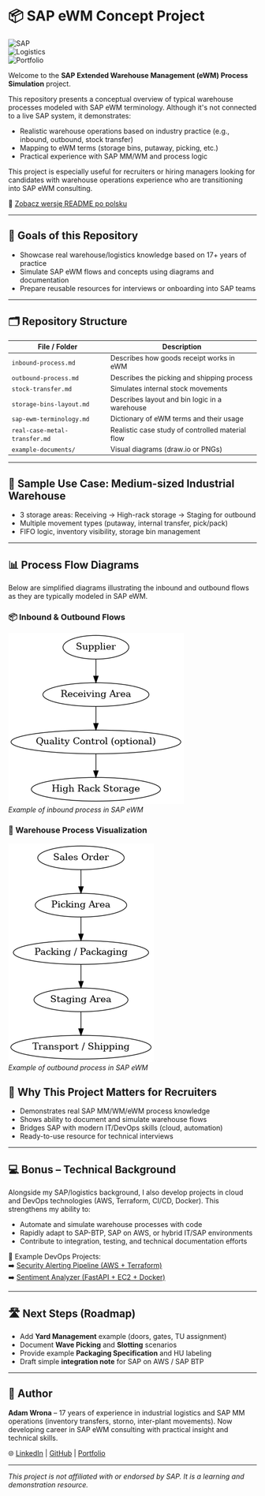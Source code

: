 # 📦 SAP eWM Concept Project

![SAP](https://img.shields.io/badge/SAP-eWM-blue)  
![Logistics](https://img.shields.io/badge/Industry-Logistics-green)  
![Portfolio](https://img.shields.io/badge/Portfolio-Case_Study-orange)

Welcome to the **SAP Extended Warehouse Management (eWM) Process Simulation** project.

This repository presents a conceptual overview of typical warehouse processes modeled with SAP eWM terminology. Although it's not connected to a live SAP system, it demonstrates:

- Realistic warehouse operations based on industry practice (e.g., inbound, outbound, stock transfer)
- Mapping to eWM terms (storage bins, putaway, picking, etc.)
- Practical experience with SAP MM/WM and process logic

This project is especially useful for recruiters or hiring managers looking for candidates with warehouse operations experience who are transitioning into SAP eWM consulting.

🔗 [Zobacz wersję README po polsku](README_PL.md)

---

## 🧠 Goals of this Repository

- Showcase real warehouse/logistics knowledge based on 17+ years of practice
- Simulate SAP eWM flows and concepts using diagrams and documentation
- Prepare reusable resources for interviews or onboarding into SAP teams

---

## 🗂️ Repository Structure

| File / Folder              | Description                                     |
|---------------------------|-------------------------------------------------|
| `inbound-process.md`      | Describes how goods receipt works in eWM        |
| `outbound-process.md`     | Describes the picking and shipping process      |
| `stock-transfer.md`       | Simulates internal stock movements              |
| `storage-bins-layout.md`  | Describes layout and bin logic in a warehouse   |
| `sap-ewm-terminology.md`  | Dictionary of eWM terms and their usage         |
| `real-case-metal-transfer.md` | Realistic case study of controlled material flow |
| `example-documents/`      | Visual diagrams (draw.io or PNGs)               |

---

## 🚚 Sample Use Case: Medium-sized Industrial Warehouse

- 3 storage areas: Receiving → High-rack storage → Staging for outbound
- Multiple movement types (putaway, internal transfer, pick/pack)
- FIFO logic, inventory visibility, storage bin management

---
## 📊 Process Flow Diagrams

Below are simplified diagrams illustrating the inbound and outbound flows
as they are typically modeled in SAP eWM.

### 📦 Inbound & Outbound Flows

![Inbound Process](example-documents/inbound_flow.png)  
*Example of inbound process in SAP eWM*

### 🚚 Warehouse Process Visualization
![Outbound Process](example-documents/outbound_flow.png)  
*Example of outbound process in SAP eWM*


## 🎯 Why This Project Matters for Recruiters

- Demonstrates real SAP MM/WM/eWM process knowledge
- Shows ability to document and simulate warehouse flows
- Bridges SAP with modern IT/DevOps skills (cloud, automation)
- Ready-to-use resource for technical interviews

---

## 💻 Bonus – Technical Background

Alongside my SAP/logistics background, I also develop projects in cloud and DevOps technologies (AWS, Terraform, CI/CD, Docker). This strengthens my ability to:

- Automate and simulate warehouse processes with code
- Rapidly adapt to SAP-BTP, SAP on AWS, or hybrid IT/SAP environments
- Contribute to integration, testing, and technical documentation efforts

📂 Example DevOps Projects:  
➡️ [Security Alerting Pipeline (AWS + Terraform)](https://github.com/cloudcr0w/security-alerting-pipeline)  
➡️ [Sentiment Analyzer (FastAPI + EC2 + Docker)](https://github.com/cloudcr0w/sentiment-analyzer-devops)

---

## 🛣️ Next Steps (Roadmap)
- Add **Yard Management** example (doors, gates, TU assignment)
- Document **Wave Picking** and **Slotting** scenarios
- Provide example **Packaging Specification** and HU labeling
- Draft simple **integration note** for SAP on AWS / SAP BTP

---

## 📌 Author

**Adam Wrona** – 17 years of experience in industrial logistics and SAP MM operations (inventory transfers, storno, inter-plant movements). Now developing career in SAP eWM consulting with practical insight and technical skills.

🌐 [LinkedIn](https://www.linkedin.com/in/adam-wrona-111ba728b/) | [GitHub](https://github.com/cloudcr0w) | [Portfolio](https://www.crow-project.click)

---

_This project is not affiliated with or endorsed by SAP. It is a learning and demonstration resource._

